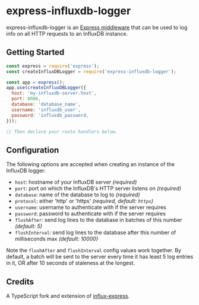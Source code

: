 # express-influxdb-logger

express-influxdb-logger is an [Express middleware](https://expressjs.com/en/guide/using-middleware.html) that can be used to log info on all HTTP requests to an InfluxDB instance.

## Getting Started

```js
const express = require('express');
const createInfluxDBLogger = require('express-influxdb-logger');

const app = express();
app.use(createInfluxDBLogger({
  host: 'my-influxdb-server.host',
  port: 8086,
  database: 'database_name',
  username: 'influxdb_user',
  password: 'influxdb_password,
}));

// Then declare your route handlers below.
```

## Configuration

The following options are accepted when creating an instance of the InfluxDB logger:

* `host`: hostname of your InfluxDB server _(required)_
* `port`: port on which the InfluxDB's HTTP server listens on _(required)_
* `database`: name of the database to log to _(required)_
* `protocol`: either 'http' or 'https' _(required, default: `https`)_
* `username`: username to authenticate with if the server requires
* `password`: password to authenticate with if the server requires
* `flushAfter`: send log lines to the database in batches of this number _(default: 5)_
* `flushInterval`: send log lines to the database after this number of milliseconds max _(default: 10000)_

Note the `flushAfter` and `flushInterval` config values work together. By default, a batch will be sent to the server every time it has least 5 log entries in it, OR after 10 seconds of staleness at the longest.

## Credits

A TypeScript fork and extension of [influx-express](https://github.com/jackzampolin/influx-express).
